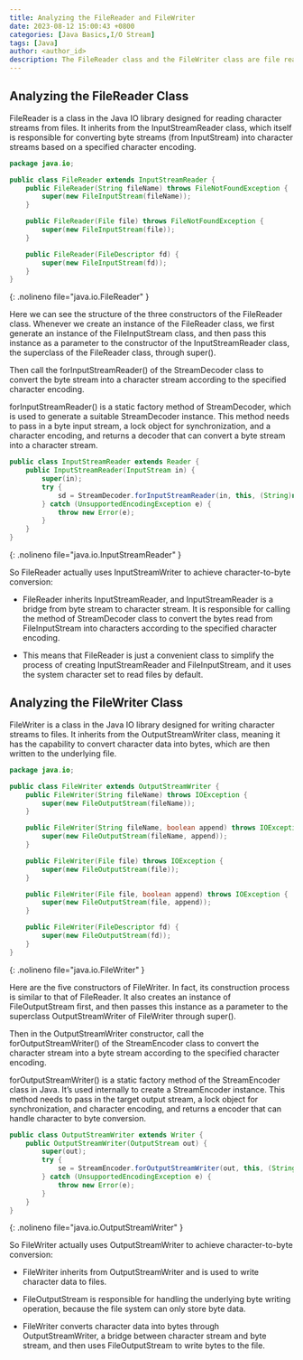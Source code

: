 ```yaml
---
title: Analyzing the FileReader and FileWriter
date: 2023-08-12 15:00:43 +0800
categories: [Java Basics,I/O Stream]
tags: [Java]
author: <author_id>
description: The FileReader class and the FileWriter class are file reading and writing classes for character streams in Java. They specialize in processing text data (characters) rather than byte streams, and are suitable for processing files containing character data (such as .txt files).
---
```




## Analyzing the FileReader Class

FileReader is a class in the Java IO library designed for reading character streams from files. It inherits from the InputStreamReader class, which itself is responsible for converting byte streams (from InputStream) into character streams based on a specified character encoding.

```java
package java.io;

public class FileReader extends InputStreamReader {
    public FileReader(String fileName) throws FileNotFoundException {
        super(new FileInputStream(fileName));
    }

    public FileReader(File file) throws FileNotFoundException {
        super(new FileInputStream(file));
    }

    public FileReader(FileDescriptor fd) {
        super(new FileInputStream(fd));
    }
}
```
{: .nolineno file="java.io.FileReader" }



Here we can see the structure of the three constructors of the FileReader class. Whenever we create an instance of the FileReader class, we first generate an instance of the FileInputStream class, and then pass this instance as a parameter to the constructor of the InputStreamReader class, the superclass of the FileReader class, through super().

Then call the forInputStreamReader() of the StreamDecoder class to convert the byte stream into a character stream according to the specified character encoding.

forInputStreamReader() is a static factory method of StreamDecoder, which is used to generate a suitable StreamDecoder instance. This method needs to pass in a byte input stream, a lock object for synchronization, and a character encoding, and returns a decoder that can convert a byte stream into a character stream.

```java
public class InputStreamReader extends Reader {
    public InputStreamReader(InputStream in) {
        super(in);
        try {
            sd = StreamDecoder.forInputStreamReader(in, this, (String)null);
        } catch (UnsupportedEncodingException e) {
            throw new Error(e);
        }
    }
}
```
{: .nolineno file="java.io.InputStreamReader" }



So FileReader actually uses InputStreamWriter to achieve character-to-byte conversion:

- FileReader inherits InputStreamReader, and InputStreamReader is a bridge from byte stream to character stream. It is responsible for calling the method of StreamDecoder class to convert the bytes read from FileInputStream into characters according to the specified character encoding.

- This means that FileReader is just a convenient class to simplify the process of creating InputStreamReader and FileInputStream, and it uses the system character set to read files by default.





## Analyzing the FileWriter Class

FileWriter is a class in the Java IO library designed for writing character streams to files. It inherits from the OutputStreamWriter class, meaning it has the capability to convert character data into bytes, which are then written to the underlying file.

```java
package java.io;

public class FileWriter extends OutputStreamWriter {
    public FileWriter(String fileName) throws IOException {
        super(new FileOutputStream(fileName));
    }

    public FileWriter(String fileName, boolean append) throws IOException {
        super(new FileOutputStream(fileName, append));
    }

    public FileWriter(File file) throws IOException {
        super(new FileOutputStream(file));
    }

    public FileWriter(File file, boolean append) throws IOException {
        super(new FileOutputStream(file, append));
    }

    public FileWriter(FileDescriptor fd) {
        super(new FileOutputStream(fd));
    }
}
```
{: .nolineno file="java.io.FileWriter" }



Here are the five constructors of FileWriter. In fact, its construction process is similar to that of FileReader. It also creates an instance of FileOutputStream first, and then passes this instance as a parameter to the superclass OutputStreamWriter of FileWriter through super().

Then in the OutputStreamWriter constructor, call the forOutputStreamWriter() of the StreamEncoder class to convert the character stream into a byte stream according to the specified character encoding.

forOutputStreamWriter() is a static factory method of the StreamEncoder class in Java. It’s used internally to create a StreamEncoder instance. This method needs to pass in the target output stream, a lock object for synchronization, and character encoding, and returns a encoder that can handle character to byte conversion.

```java
public class OutputStreamWriter extends Writer {
    public OutputStreamWriter(OutputStream out) {
        super(out);
        try {
            se = StreamEncoder.forOutputStreamWriter(out, this, (String)null);
        } catch (UnsupportedEncodingException e) {
            throw new Error(e);
        }
    }
}
```
{: .nolineno file="java.io.OutputStreamWriter" }



So FileWriter actually uses OutputStreamWriter to achieve character-to-byte conversion:

- FileWriter inherits from OutputStreamWriter and is used to write character data to files.

- FileOutputStream is responsible for handling the underlying byte writing operation, because the file system can only store byte data.

- FileWriter converts character data into bytes through OutputStreamWriter, a bridge between character stream and byte stream, and then uses FileOutputStream to write bytes to the file.
